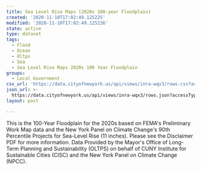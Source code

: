 ```yaml
---
title: Sea Level Rise Maps (2020s 100-year Floodplain)
created: '2020-11-10T17:02:49.125225'
modified: '2020-11-10T17:02:49.125236'
state: active
type: dataset
tags:
  - Flood
  - Ocean
  - Oltps
  - Sea
  - Sea Level Rise Maps 2020s 100 Year Floodplain
groups:
  - Local Government
csv_url: 'https://data.cityofnewyork.us/api/views/inra-wqx3/rows.csv?accessType=DOWNLOAD'
json_url: >-
  https://data.cityofnewyork.us/api/views/inra-wqx3/rows.json?accessType=DOWNLOAD
layout: post

---
```

This is the 100-Year Floodplain for the 2020s based on FEMA's Preliminary Work Map data and the New York Panel on Climate Change's 90th Percentile Projects for Sea-Level Rise (11 inches).  Please see the Disclaimer PDF for more information. Data Provided by the Mayor's Office of Long-Term Planning and Sustainability (OLTPS) on behalf of CUNY Institute for Sustainable Cities (CISC) and the New York Panel on Climate Change (NPCC).
